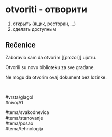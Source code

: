 # otvoriti - отворити

1. открыть (ящик, ресторан, ...)
2. сделать доступным

## Rečenice

Zaboravio sam da otvorim [[prozor]] ujutru.

Otvorili su novu biblioteku za sve građane.

Ne mogu da otvorim ovaj dokument bez lozinke.

<br>

#vrsta/glagol  
#nivo/A1  

#tema/svakodnevica  
#tema/stanovanje  
#tema/posao  
#tema/tehnologija  
